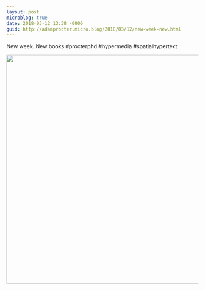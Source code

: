 ```yaml
---
layout: post
microblog: true
date: 2018-03-12 13:38 -0000
guid: http://adamprocter.micro.blog/2018/03/12/new-week-new.html
---
```

New week. New books #procterphd #hypermedia #spatialhypertext

<img src="http://discursive.adamprocter.co.uk/uploads/2018/3f2dc132bc.jpg" width="600" height="600" />
